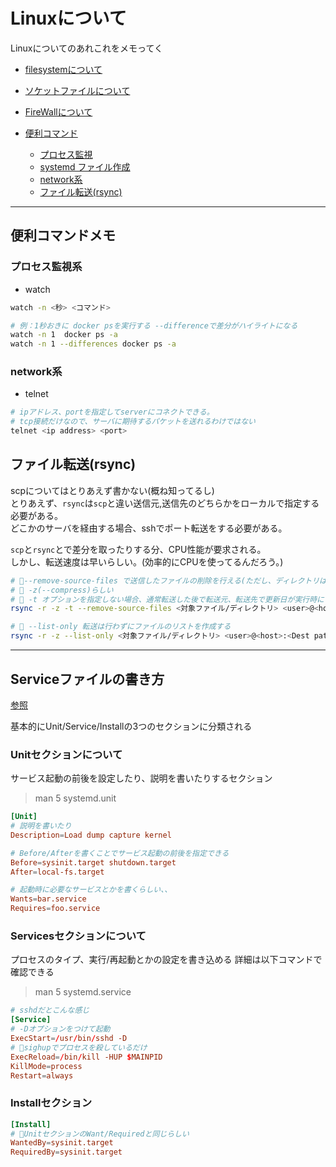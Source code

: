 # Linuxについて

Linuxについてのあれこれをメモってく

- [filesystemについて](filesystem)
- [ソケットファイルについて](socketfile)
- [FireWallについて](FireWall/Firewall)

- [便利コマンド](#usefull)
  - [プロセス監視](#watch)
  - [systemd ファイル作成](#systemd)
  - [network系](#network)
  - [ファイル転送(rsync)](#rsync)

---

## <a name=usefull>便利コマンドメモ</a>

### <a name=watch>プロセス監視系</a>

- watch

```sh
watch -n <秒> <コマンド>

# 例：1秒おきに docker psを実行する --differenceで差分がハイライトになる
watch -n 1  docker ps -a
watch -n 1 --differences docker ps -a
```

### <a name=network>network系</a>

- telnet

```sh
# ipアドレス、portを指定してserverにコネクトできる。
# tcp接続だけなので、サーバに期待するパケットを送れるわけではない
telnet <ip address> <port>
```

## <a name=rsync>ファイル転送(rsync)</a>

scpについてはとりあえず書かない(概ね知ってるし)  
とりあえず、`rsync`は`scp`と違い送信元,送信先のどちらかをローカルで指定する
必要がある。  
どこかのサーバを経由する場合、sshでポート転送をする必要がある。

`scp`と`rsync`とで差分を取ったりする分、CPU性能が要求される。  
しかし、転送速度は早いらしい。(効率的にCPUを使ってるんだろう。)

```sh
# 🌟--remove-source-files で送信したファイルの削除を行える(ただし、ディレクトリは消さない)
# 🌟 -z(--compress)らしい
# 🌟 -t オプションを指定しない場合、通常転送した後で転送元、転送先で更新日が実行時にされてしまう。そこで-tオプションをつけることで更新日時を保持したままにすることができる
rsync -r -z -t --remove-source-files <対象ファイル/ディレクトリ> <user>@<host>:<Dest path>

# 🌟 --list-only 転送は行わずにファイルのリストを作成する
rsync -r -z --list-only <対象ファイル/ディレクトリ> <user>@<host>:<Dest path>
```

---

## <a name=systemd>Serviceファイルの書き方</a>

[参照](https://qiita.com/masami256/items/ef0f23125cf8255e4857)

基本的にUnit/Service/Installの3つのセクションに分類される

### Unitセクションについて

サービス起動の前後を設定したり、説明を書いたりするセクション

> man 5 systemd.unit

```conf
[Unit]
# 説明を書いたり
Description=Load dump capture kernel

# Before/Afterを書くことでサービス起動の前後を指定できる
Before=sysinit.target shutdown.target
After=local-fs.target

# 起動時に必要なサービスとかを書くらしい、、
Wants=bar.service
Requires=foo.service
```

### Servicesセクションについて

プロセスのタイプ、実行/再起動とかの設定を書き込める
詳細は以下コマンドで確認できる

> man 5 systemd.service

```conf
# sshdだとこんな感じ
[Service]
# -Dオプションをつけて起動
ExecStart=/usr/bin/sshd -D
# 🚨sighupでプロセスを殺しているだけ
ExecReload=/bin/kill -HUP $MAINPID
KillMode=process
Restart=always
```

### Installセクション

```conf
[Install]
# 🌟UnitセクションのWant/Requiredと同じらしい
WantedBy=sysinit.target
RequiredBy=sysinit.target
```

